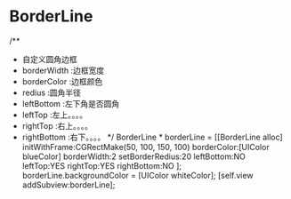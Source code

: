 # BorderLine
/**
 * 自定义圆角边框
 * borderWidth  :边框宽度
 * borderColor  :边框颜色
 * redius       :圆角半径
 * leftBottom   :左下角是否圆角
 * leftTop      :左上。。。。
 * rightTop     :右上。。。。
 * rightBottom  :右下。。。。
 */
    BorderLine * borderLine = [[BorderLine alloc] initWithFrame:CGRectMake(50, 100, 150, 100)
                                                   borderColor:[UIColor blueColor]
                                                    borderWidth:2
                                                setBorderRedius:20
                                                     leftBottom:NO
                                                        leftTop:YES
                                                       rightTop:YES
                                                    rightBottom:NO
                                                    ];
    borderLine.backgroundColor = [UIColor whiteColor];
    [self.view addSubview:borderLine];
    

